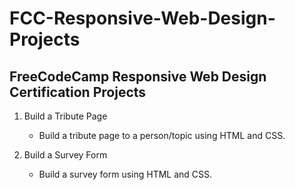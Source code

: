 # FCC-Responsive-Web-Design-Projects
## FreeCodeCamp Responsive Web Design Certification Projects

1. Build a Tribute Page
    - Build a tribute page to a person/topic using HTML and CSS.
    
2. Build a Survey Form
    - Build a survey form using HTML and CSS.
